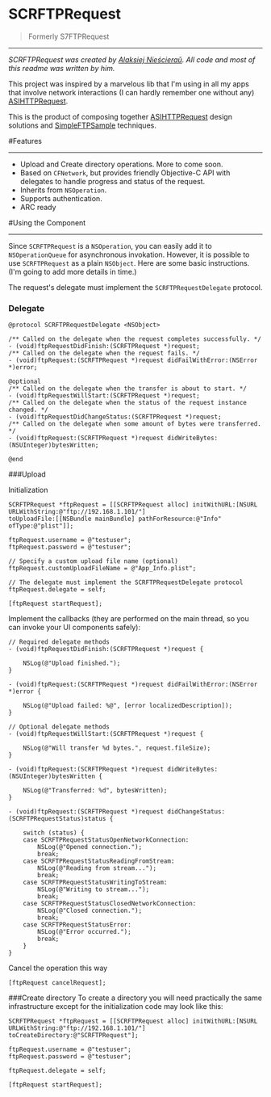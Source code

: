 SCRFTPRequest
=============
>Formerly S7FTPRequest

***
*SCRFTPRequest was created by [Alaksiej Nieścieraŭ](https://github.com/nesterow). All code and most of this readme was written by him.*

This project was inspired by a marvelous lib that I'm using in all my apps that involve network interactions (I can hardly remember one without any) [ASIHTTPRequest](https://github.com/pokeb/asi-http-request).

This is the product of composing together [ASIHTTPRequest](https://github.com/pokeb/asi-http-request) design solutions and [SimpleFTPSample](http://developer.apple.com/library/ios/#samplecode/SimpleFTPSample/Introduction/Intro.html) techniques.

#Features
***
* Upload and Create directory operations. More to come soon. 
* Based on `CFNetwork`, but provides friendly Objective-C API with delegates to handle progress and status of the request. 
* Inherits from `NSOperation`. 
* Supports authentication. 
* ARC ready

#Using the Component
***
Since `SCRFTPRequest` is a `NSOperation`, you can easily add it to `NSOperationQueue` for asynchronous invokation. However, it is possible to use `SCRFTPRequest` as a plain `NSObject`. Here are some basic instructions. (I'm going to add more details in time.)

The request's delegate must implement the `SCRFTPRequestDelegate` protocol.

### Delegate

```
@protocol SCRFTPRequestDelegate <NSObject>

/** Called on the delegate when the request completes successfully. */
- (void)ftpRequestDidFinish:(SCRFTPRequest *)request;
/** Called on the delegate when the request fails. */
- (void)ftpRequest:(SCRFTPRequest *)request didFailWithError:(NSError *)error;

@optional
/** Called on the delegate when the transfer is about to start. */
- (void)ftpRequestWillStart:(SCRFTPRequest *)request;
/** Called on the delegate when the status of the request instance changed. */
- (void)ftpRequestDidChangeStatus:(SCRFTPRequest *)request;
/** Called on the delegate when some amount of bytes were transferred. */
- (void)ftpRequest:(SCRFTPRequest *)request didWriteBytes:(NSUInteger)bytesWritten;

@end
```

###Upload

Initialization

```
SCRFTPRequest *ftpRequest = [[SCRFTPRequest alloc] initWithURL:[NSURL URLWithString:@"ftp://192.168.1.101/"] 
toUploadFile:[[NSBundle mainBundle] pathForResource:@"Info" ofType:@"plist"]];

ftpRequest.username = @"testuser"; 
ftpRequest.password = @"testuser"; 

// Specify a custom upload file name (optional)
ftpRequest.customUploadFileName = @"App_Info.plist";

// The delegate must implement the SCRFTPRequestDelegate protocol
ftpRequest.delegate = self;  

[ftpRequest startRequest];
```

Implement the callbacks (they are performed on the main thread, so you can invoke your UI components safely):

```
// Required delegate methods
- (void)ftpRequestDidFinish:(SCRFTPRequest *)request { 

	NSLog(@"Upload finished."); 
}

- (void)ftpRequest:(SCRFTPRequest *)request didFailWithError:(NSError *)error {

	NSLog(@"Upload failed: %@", [error localizedDescription]); 
}

// Optional delegate methods
- (void)ftpRequestWillStart:(SCRFTPRequest *)request { 

	NSLog(@"Will transfer %d bytes.", request.fileSize); 
}

- (void)ftpRequest:(SCRFTPRequest *)request didWriteBytes:(NSUInteger)bytesWritten { 

	NSLog(@"Transferred: %d", bytesWritten); 
}

- (void)ftpRequest:(SCRFTPRequest *)request didChangeStatus:(SCRFTPRequestStatus)status {

	switch (status) { 
	case SCRFTPRequestStatusOpenNetworkConnection: 
		NSLog(@"Opened connection."); 
		break; 
	case SCRFTPRequestStatusReadingFromStream: 
		NSLog(@"Reading from stream..."); 
		break; 
	case SCRFTPRequestStatusWritingToStream: 
		NSLog(@"Writing to stream..."); 
		break; 
	case SCRFTPRequestStatusClosedNetworkConnection: 
		NSLog(@"Closed connection."); 
		break; 
	case SCRFTPRequestStatusError: 
		NSLog(@"Error occurred."); 
		break; 
	} 
}
```
Cancel the operation this way

```
[ftpRequest cancelRequest];
```

###Create directory
To create a directory you will need practically the same infrastructure except for the initialization code may look like this:

```
SCRFTPRequest *ftpRequest = [[SCRFTPRequest alloc] initWithURL:[NSURL URLWithString:@"ftp://192.168.1.101/"] 
toCreateDirectory:@"SCRFTPRequest"];
  
ftpRequest.username = @"testuser";
ftpRequest.password = @"testuser";
	
ftpRequest.delegate = self;
	
[ftpRequest startRequest];
```
